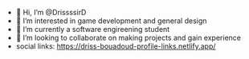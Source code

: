- 👋 Hi, I’m @DrissssirD
- 👀 I’m interested in game development and general design
- 🌱 I’m currently a software engireening student
- 💞️ I’m looking to collaborate on making projects and gain experience
- social links: https://driss-bouadoud-profile-links.netlify.app/
